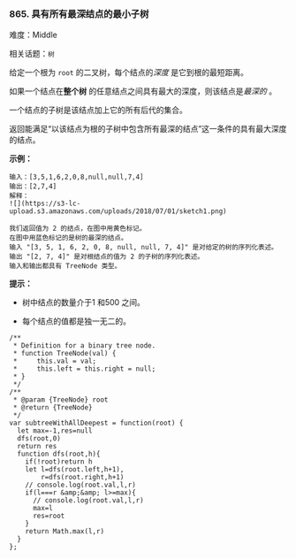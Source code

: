 ### 865. 具有所有最深结点的最小子树

难度：Middle

相关话题：`树`

给定一个根为 `root` 的二叉树，每个结点的*深度* 是它到根的最短距离。



如果一个结点在**整个树** 的任意结点之间具有最大的深度，则该结点是*最深的* 。



一个结点的子树是该结点加上它的所有后代的集合。



返回能满足&ldquo;以该结点为根的子树中包含所有最深的结点&rdquo;这一条件的具有最大深度的结点。







**示例：** 



```
输入：[3,5,1,6,2,0,8,null,null,7,4]
输出：[2,7,4]
解释：
![](https://s3-lc-upload.s3.amazonaws.com/uploads/2018/07/01/sketch1.png)

我们返回值为 2 的结点，在图中用黄色标记。
在图中用蓝色标记的是树的最深的结点。
输入 "[3, 5, 1, 6, 2, 0, 8, null, null, 7, 4]" 是对给定的树的序列化表述。
输出 "[2, 7, 4]" 是对根结点的值为 2 的子树的序列化表述。
输入和输出都具有 TreeNode 类型。
```






**提示：** 




* 树中结点的数量介于1 和500 之间。

* 每个结点的值都是独一无二的。




```
/**
 * Definition for a binary tree node.
 * function TreeNode(val) {
 *     this.val = val;
 *     this.left = this.right = null;
 * }
 */
/**
 * @param {TreeNode} root
 * @return {TreeNode}
 */
var subtreeWithAllDeepest = function(root) {
  let max=-1,res=null
  dfs(root,0)
  return res
  function dfs(root,h){
    if(!root)return h
    let l=dfs(root.left,h+1),
        r=dfs(root.right,h+1)
    // console.log(root.val,l,r)
    if(l===r &amp;&amp; l>=max){
      // console.log(root.val,l,r)
      max=l
      res=root
    }
    return Math.max(l,r)
  }
};
```

